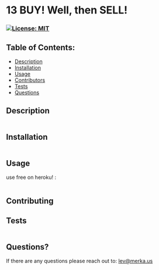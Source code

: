 # 13 BUY! Well, then SELL!
### [![License: MIT](https://img.shields.io/badge/License-MIT-yellow.svg)](https://opensource.org/licenses/MIT)



## Table of Contents:

- [Description](#description)
- [Installation](#installation)
- [Usage](#usage)
- [Contributors](#contributing)
- [Tests](#tests)
- [Questions](#questions)

## Description



  <img src="" alt="" />

## Installation

  <img src="" alt="" />

## Usage

use free on heroku! : 

  <img src="" alt="" />



## Contributing



## Tests


  <img src="" alt="" />

## Questions?

If there are any questions please reach out to: lev@merka.us